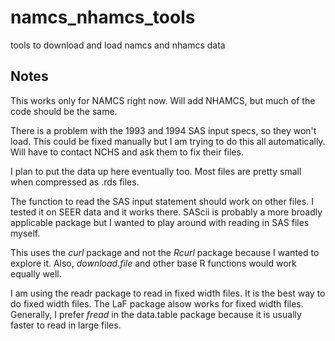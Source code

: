 # namcs_nhamcs_tools
tools to download and load namcs and nhamcs data

## Notes  
This works only for NAMCS right now.  Will add NHAMCS, but much of the code should be the same. 

There is a problem with the 1993 and 1994 SAS input specs, so they won't load.  This could be fixed manually but I am trying to do this all automatically.  Will have to contact NCHS and ask them to fix their files.  

I plan to put the data up here eventually too.  Most files are pretty small when compressed as .rds files.  

The function to read the SAS input statement should work on other files.  I tested it on SEER data and it works there.  SAScii is probably a more broadly applicable package but I wanted to play around with reading in SAS files myself.  

This uses the *curl* package and not the *Rcurl* package because I wanted to explore it.  Also, *download.file* and other base R functions would work equally well.

I am using the readr package to read in fixed width files.  It is the best way to do fixed width files.  The LaF package alsow works for fixed width files.  Generally, I prefer *fread* in the data.table package because it is usually faster to read in large files.  
